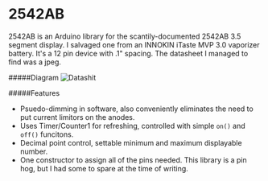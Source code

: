 2542AB
======

2542AB is an Arduino library for the scantily-documented 2542AB 3.5 segment display. I salvaged one from an INNOKIN iTaste MVP 3.0 vaporizer battery. It's a 12 pin device with .1" spacing. The datasheet I managed to find was a jpeg.

#####Diagram
![Datashit][datashit]

#####Features
  - Psuedo-dimming in software, also conveniently eliminates the need to put current limitors on the anodes.
  - Uses Timer/Counter1 for refreshing, controlled with simple ```on()``` and ```off()``` funcitons.
  - Decimal point control, settable minimum and maximum displayable number.
  - One constructor to assign all of the pins needed. This library is a pin hog, but I had some to spare at the time of writing.


[datashit]: http://g04.s.alicdn.com/kf/HTB1hQV5GVXXXXbZXFXXq6xXFXXXX/200334777/HTB1hQV5GVXXXXbZXFXXq6xXFXXXX.jpg
